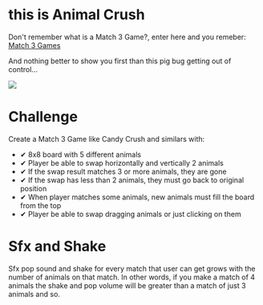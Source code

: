 # this is Animal Crush

Don't remember what is a Match 3 Game?, enter here and you remeber: [Match 3 Games](https://www.match3games.com)

And nothing better to show you first than this pig bug getting out of control...

[![](https://github.com/lipemon1/match3game/blob/master/Bugs/bug.gif)](https://nodesource.com/products/nsolid)

# Challenge

Create a Match 3 Game like Candy Crush and similars with:

  - ✔ 8x8 board with 5 different animals
  - ✔ Player be able to swap horizontally and vertically 2 animals
  - ✔ If the swap result matches 3 or more animals, they are gone
  - ✔ If the swap has less than 2 animals, they must go back to original position
  - ✔ When player matches some animals, new animals must fill the board from the top
  - ✔ Player be able to swap dragging animals or just clicking on them
  
# Sfx and Shake

Sfx pop sound and shake for every match that user can get grows with the number of animals on that match. In other words, if you make a match of 4 animals the shake and pop volume will be greater than a match of just 3 animals and so.

